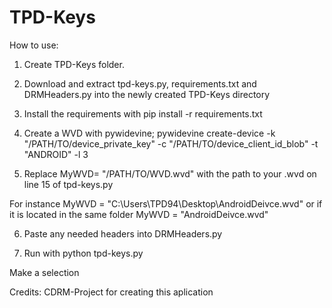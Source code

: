 # TPD-Keys

How to use:

1. Create TPD-Keys folder.

2. Download and extract tpd-keys.py, requirements.txt and DRMHeaders.py into the newly created TPD-Keys directory

3. Install the requirements with pip install -r requirements.txt

4. Create a WVD with pywidevine; pywidevine create-device -k "/PATH/TO/device_private_key" -c "/PATH/TO/device_client_id_blob" -t "ANDROID" -l 3

5. Replace MyWVD= "/PATH/TO/WVD.wvd" with the path to your .wvd on line 15 of tpd-keys.py

For instance MyWVD = "C:\Users\TPD94\Desktop\AndroidDeivce.wvd" or if it is located in the same folder MyWVD = "AndroidDeivce.wvd"

6. Paste any needed headers into DRMHeaders.py

7. Run with python tpd-keys.py

Make a selection

Credits:
CDRM-Project for creating this aplication
